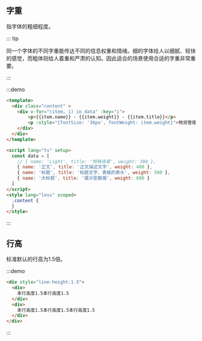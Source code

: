 ## 字重

指字体的粗细程度。

::: tip

同一个字体的不同字重能传达不同的信息权重和情绪。细的字体给人以细腻、轻快的感觉，而粗体则给人着重和严肃的认知。因此适合的场景使用合适的字重非常重要。

:::

:::demo  

```html
<template>
  <div class="content" >
    <div v-for="(item, i) in data" :key="i">
        <p>{{item.name}} - {{item.weight}} - {{item.title}}</p>
        <p :style="{fontSize: '36px', fontWeight: item.weight}">物资管理系统</p>
    </div>
  </div>
</template>

<script lang="ts" setup>
  const data = [
    // { name: 'Light', title: '特殊场景', weight: 300 },
    { name: '正文', title: '正文描述文字', weight: 400 },
    { name: '标题', title: '标题文字、表格的表头', weight: 500 },
    { name: '大标题', title: '展示型数据', weight: 600 }
  ]
</script>
<style lang="less" scoped>
  .content {
  }
</style>
```
:::




## 行高

标准默认的行高为1.5倍。


:::demo  

```html
<div style="line-height:1.5">
  <div>
    本行高度1.5本行高度1.5
  </div>
  <div>
    本行高度1.5本行高度1.5本行高度1.5
  </div>
</div>
```
:::

